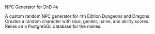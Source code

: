 NPC Generator for DnD 4e

A custom random NPC generator for 4th Edition Dungeons and Dragons.
Creates a random character with race, gender, name, and ability scores.
Relies on a PostgreSQL database for the names.

